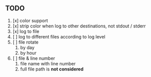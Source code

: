 ## TODO

1. [x] color support
2. [x] strip color when log to other destinations, not stdout / stderr
3. [x] log to file
4. [ ] log to different files according to log level
5. [ ] file rotate
	1. by day
	2. by hour
6. [ ] file & line number
	1. file name with line number
	2. full file path is **not considered**

